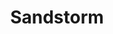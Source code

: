 ---
title: Sandstorm
url: https://sandstorm.io/
description: Sandstorm is an open source project built by a community of volunteers with the goal of making it really easy to run open source web applications -- either on your own private server, or on our community-run servers.
---